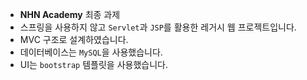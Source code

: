 - **NHN Academy** 최종 과제
- 스프링을 사용하지 않고 `Servlet`과 `JSP`를 활용한 레거시 웹 프로젝트입니다.
- MVC 구조로 설계하였습니다.
- 데이터베이스는 `MySQL`을 사용했습니다.
- UI는 `bootstrap` 템플릿을 사용했습니다.